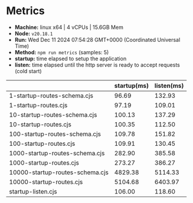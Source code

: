 # Metrics
* __Machine:__ linux x64 | 4 vCPUs | 15.6GB Mem
* __Node:__ `v20.18.1`
* __Run:__ Wed Dec 11 2024 07:54:28 GMT+0000 (Coordinated Universal Time)
* __Method:__ `npm run metrics` (samples: 5)
* __startup:__ time elapsed to setup the application
* __listen:__ time elapsed until the http server is ready to accept requests (cold start)

| | startup(ms) | listen(ms) |
|-| -       | -      |
| 1-startup-routes-schema.cjs | 96.69 | 132.93 |
| 1-startup-routes.cjs | 97.19 | 109.01 |
| 10-startup-routes-schema.cjs | 100.13 | 137.29 |
| 10-startup-routes.cjs | 100.35 | 112.50 |
| 100-startup-routes-schema.cjs | 109.78 | 151.82 |
| 100-startup-routes.cjs | 109.91 | 130.45 |
| 1000-startup-routes-schema.cjs | 282.90 | 385.58 |
| 1000-startup-routes.cjs | 273.27 | 386.27 |
| 10000-startup-routes-schema.cjs | 4829.38 | 5114.33 |
| 10000-startup-routes.cjs | 5104.68 | 6403.97 |
| startup-listen.cjs | 106.00 | 118.60 |
